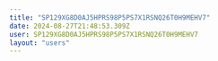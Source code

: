 ```yaml
---
title: "SP129XG8D0AJ5HPRS98P5PS7X1RSNQ26T0H9MEHV7"
date: 2024-08-27T21:48:53.309Z
user: SP129XG8D0AJ5HPRS98P5PS7X1RSNQ26T0H9MEHV7
layout: "users"
---
```

    